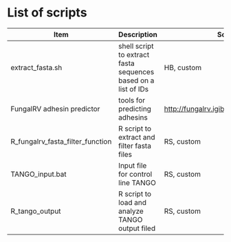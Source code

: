 # List of scripts
| Item | Description | Source | Date |
| ---- | ----------- | ------ | ---- |
| extract_fasta.sh | shell script to extract fasta sequences based on a list of IDs | HB, custom | 2020-02-04 |
| FungalRV adhesin predictor | tools for predicting adhesins | http://fungalrv.igib.res.in/download.html | 2020-02-09 |
| R_fungalrv_fasta_filter_function | R script to extract and filter fasta files | RS, custom | 2020-02-11 |
| TANGO_input.bat | Input file for control line TANGO | RS, custom | 2020-02-20 |
| R_tango_output | R script to load and analyze TANGO output filed | RS, custom |2020-02-20 |



